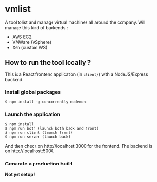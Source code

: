 # vmlist

A tool tolist and manage virtual machines all around the company. Will manage this kind of backends :

* AWS EC2
* VMWare (VSphere)
* Xen (custom WS)

## How to run the tool locally ?

This is a React frontend application (in ``client/``) with a NodeJS/Express backend.

### Install global packages

```
$ npm install -g concurrently nodemon
```

### Launch the application
```
$ npm install
$ npm run both (launch both back and front)
$ npm run client (launch front)
$ npm run server (launch back)
```

And then check on http://localhost:3000 for the frontend. The backend is on http://localhost:5000.

### Generate a production build

**Not yet setup !**
